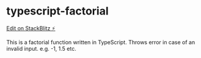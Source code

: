 # typescript-factorial

[Edit on StackBlitz ⚡️](https://stackblitz.com/edit/typescript-factorial)

This is a factorial function written in TypeScript. Throws error in case of an invalid input. e.g. -1, 1.5 etc.
